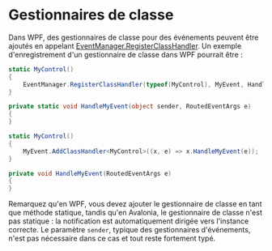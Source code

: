# Gestionnaires de classe

Dans WPF, des gestionnaires de classe pour des événements peuvent être ajoutés en appelant [EventManager.RegisterClassHandler](https://msdn.microsoft.com/en-us/library/ms597875.aspx). Un exemple d'enregistrement d'un gestionnaire de classe dans WPF pourrait être :


```csharp title='WPF'
static MyControl()
{
    EventManager.RegisterClassHandler(typeof(MyControl), MyEvent, HandleMyEvent));
}

private static void HandleMyEvent(object sender, RoutedEventArgs e)
{
}
```


```csharp title='Avalonia'
static MyControl()
{
    MyEvent.AddClassHandler<MyControl>((x, e) => x.HandleMyEvent(e));
}

private void HandleMyEvent(RoutedEventArgs e)
{
}
```

Remarquez qu'en WPF, vous devez ajouter le gestionnaire de classe en tant que méthode statique, tandis qu'en Avalonia, le gestionnaire de classe n'est pas statique : la notification est automatiquement dirigée vers l'instance correcte. Le paramètre `sender`, typique des gestionnaires d'événements, n'est pas nécessaire dans ce cas et tout reste fortement typé.

<XpfAd/>